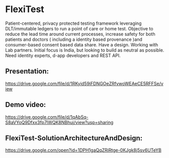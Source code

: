 # FlexiTest
Patient-centered, privacy protected testing framework leveraging DLT/immutable ledgers to run a point of care or home test. Objective to reduce the lead time around current processes, increase safety for both patients and doctors ( including a identity based provenance )and consumer-based consent based data share. Have a design. Working with Lab partners. Initial focus is India, but looking to build as neutral as possible. Need identity experts, d-app developers and REST API. 

## Presentation:
https://drive.google.com/file/d/1RKyid59iFDNGOeZRfvwoWEAeCE5RFFSe/view


## Demo video:
https://drive.google.com/file/d/1qAbSq-S8aVYoQ9Dfxx3fp7lWQK8NBhuj/view?usp=sharing


## FlexiTest-SolutionArchitectureAndDesign:

https://drive.google.com/open?id=1DPH1gaQqZRiRtge-0KJgk8j5sv6UTeYB
